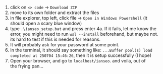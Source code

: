 1. click on `<> code`  -> `Download ZIP`
2. move to its own folder and extract the files
3. in file explorer, top left, click file -> `Open in Windows Powershell` (it should open a scary blue window)
4. type `.\ianseo_setup.bat` and press enter
4a. If it fails, let me know the error, you might need to run `wsl --install` beforehand, but maybe not. its hard to test if this is needed for reasons.
5. It will probably ask for your password at some point.
6. In the terminal, it should say something like: `...Buffer pool(s) load completed at 250704 15:46:26`, then it is setup successfully (I hope)
7. Open your browser, and go to `localhost/ianseo`. and voila, out of the frying pan...